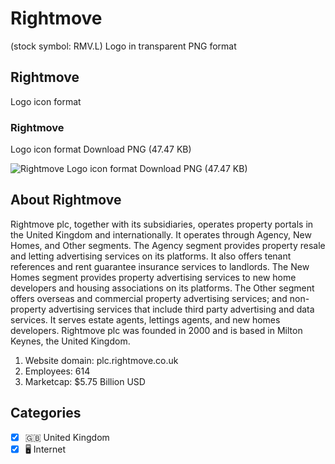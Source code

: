# Rightmove
 (stock symbol: RMV.L) Logo in transparent PNG format

## Rightmove
 Logo icon format

### Rightmove
 Logo icon format Download PNG (47.47 KB)

![Rightmove
 Logo icon format Download PNG (47.47 KB)](/img/orig/RMV.L-7c2f1c7e.png)

## About Rightmove


Rightmove plc, together with its subsidiaries, operates property portals in the United Kingdom and internationally. It operates through Agency, New Homes, and Other segments. The Agency segment provides property resale and letting advertising services on its platforms. It also offers tenant references and rent guarantee insurance services to landlords. The New Homes segment provides property advertising services to new home developers and housing associations on its platforms. The Other segment offers overseas and commercial property advertising services; and non-property advertising services that include third party advertising and data services. It serves estate agents, lettings agents, and new homes developers. Rightmove plc was founded in 2000 and is based in Milton Keynes, the United Kingdom.

1. Website domain: plc.rightmove.co.uk
2. Employees: 614
3. Marketcap: $5.75 Billion USD


## Categories
- [x] 🇬🇧 United Kingdom
- [x] 🖥️ Internet
